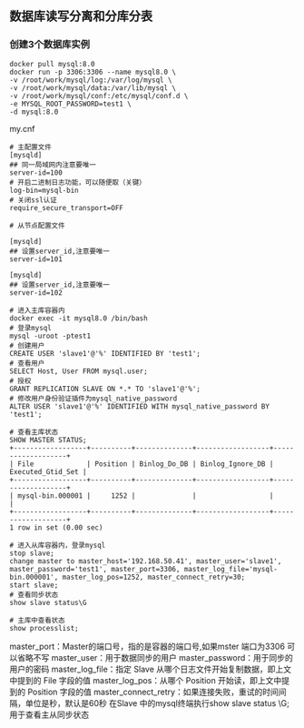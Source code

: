 ## 数据库读写分离和分库分表

### 创建3个数据库实例
```shell
docker pull mysql:8.0
docker run -p 3306:3306 --name mysql8.0 \
-v /root/work/mysql/log:/var/log/mysql \
-v /root/work/mysql/data:/var/lib/mysql \
-v /root/work/mysql/conf:/etc/mysql/conf.d \
-e MYSQL_ROOT_PASSWORD=test1 \
-d mysql:8.0
```
my.cnf
```shell
# 主配置文件
[mysqld]
## 同一局域网内注意要唯一
server-id=100
# 开启二进制日志功能，可以随便取（关键）
log-bin=mysql-bin
# 关闭ssl认证
require_secure_transport=OFF

# 从节点配置文件

[mysqld]
## 设置server_id,注意要唯一
server-id=101

[mysqld]
## 设置server_id,注意要唯一
server-id=102
```

```shell
# 进入主库容器内
docker exec -it mysql8.0 /bin/bash
# 登录mysql
mysql -uroot -ptest1
# 创建用户
CREATE USER 'slave1'@'%' IDENTIFIED BY 'test1';
# 查看用户
SELECT Host, User FROM mysql.user;
# 授权
GRANT REPLICATION SLAVE ON *.* TO 'slave1'@'%';
# 修改用户身份验证插件为mysql_native_password
ALTER USER 'slave1'@'%' IDENTIFIED WITH mysql_native_password BY 'test1';

# 查看主库状态
SHOW MASTER STATUS;
+------------------+----------+--------------+------------------+-------------------+
| File             | Position | Binlog_Do_DB | Binlog_Ignore_DB | Executed_Gtid_Set |
+------------------+----------+--------------+------------------+-------------------+
| mysql-bin.000001 |     1252 |              |                  |                   |
+------------------+----------+--------------+------------------+-------------------+
1 row in set (0.00 sec)
```

```shell
# 进入从库容器内，登录mysql
stop slave;
change master to master_host='192.168.50.41', master_user='slave1', master_password='test1', master_port=3306, master_log_file='mysql-bin.000001', master_log_pos=1252, master_connect_retry=30;
start slave;
# 查看同步状态
show slave status\G

# 主库中查看状态
show processlist;
```
master_port：Master的端口号，指的是容器的端口号,如果mster 端口为3306 可以省略不写
master_user：用于数据同步的用户
master_password：用于同步的用户的密码
master_log_file：指定 Slave 从哪个日志文件开始复制数据，即上文中提到的 File 字段的值
master_log_pos：从哪个 Position 开始读，即上文中提到的 Position 字段的值
master_connect_retry：如果连接失败，重试的时间间隔，单位是秒，默认是60秒
在Slave 中的mysql终端执行show slave status \G;用于查看主从同步状态